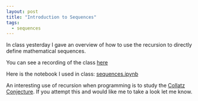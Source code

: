 ```yaml
---
layout: post
title: "Introduction to Sequences"
tags:
  - sequences
---
```


In class yesterday I gave an overview of how to use the recursion
to directly define mathematical sequences.

You can see a recording of the class [here](https://cardiff.cloud.panopto.eu/Panopto/Pages/Viewer.aspx?id=51f6f1f4-9c75-4c3d-902f-b22101083fff)

Here is the notebook I used in class:
[sequences.ipynb]({{site.baseurl}}/assets/nbs/2024-2025/sequences.ipynb)

An interesting use of recursion when programming is to study 
the [Collatz Conjecture](https://en.wikipedia.org/wiki/Collatz_conjecture). If
you attempt this and would like me to take a look let me know.
